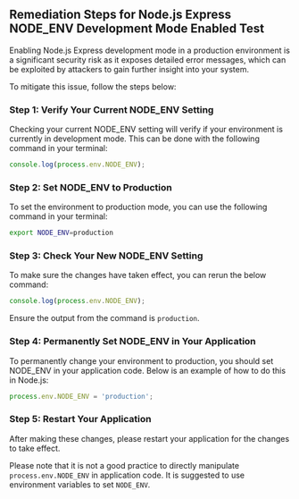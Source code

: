 

## Remediation Steps for Node.js Express NODE_ENV Development Mode Enabled Test

Enabling Node.js Express development mode in a production environment is a significant security risk as it exposes detailed error messages, which can be exploited by attackers to gain further insight into your system. 

To mitigate this issue, follow the steps below:

### Step 1: Verify Your Current NODE_ENV Setting

Checking your current NODE_ENV setting will verify if your environment is currently in development mode. This can be done with the following command in your terminal:

```javascript
console.log(process.env.NODE_ENV);
```

### Step 2: Set NODE_ENV to Production

To set the environment to production mode, you can use the following command in your terminal:

```bash
export NODE_ENV=production
```

### Step 3: Check Your New NODE_ENV Setting

To make sure the changes have taken effect, you can rerun the below command:

```javascript
console.log(process.env.NODE_ENV);
```
Ensure the output from the command is `production`.

### Step 4: Permanently Set NODE_ENV in Your Application 

To permanently change your environment to production, you should set NODE_ENV in your application code. Below is an example of how to do this in Node.js:

```javascript
process.env.NODE_ENV = 'production';
```

### Step 5: Restart Your Application

After making these changes, please restart your application for the changes to take effect.

Please note that it is not a good practice to directly manipulate `process.env.NODE_ENV` in application code. It is suggested to use environment variables to set `NODE_ENV`.